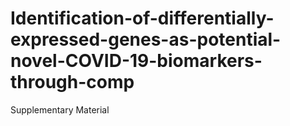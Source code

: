 # Identification-of-differentially-expressed-genes-as-potential-novel-COVID-19-biomarkers-through-comp
Supplementary Material
